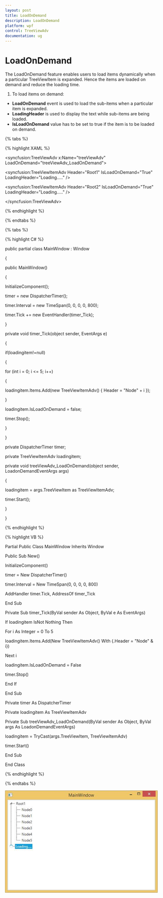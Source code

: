 ```yaml
---
layout: post
title: LoadOnDemand
description: LoadOnDemand
platform: wpf
control: TreeViewAdv
documentation: ug
---
```

# LoadOnDemand

The LoadOnDemand feature enables users to load items dynamically when a particular TreeViewItem is expanded. Hence the items are loaded on demand and reduce the loading time.

1. To load items on demand: 
  * **LoadOnDemand** event is used to load the sub-items when a particular item is expanded.
  * **LoadingHeader** is used to display the text while sub-items are being loaded.
  * **IsLoadOnDemand** value has to be set to true if the item is to be loaded on demand.

{% tabs %}

{% highlight XAML %}

<syncfusion:TreeViewAdv x:Name="treeViewAdv" LoadOnDemand="treeViewAdv_LoadOnDemand">

<syncfusion:TreeViewItemAdv Header="Root1" IsLoadOnDemand="True" LoadingHeader="Loading....." />

<syncfusion:TreeViewItemAdv Header="Root2" IsLoadOnDemand="True" LoadingHeader="Loading....." />

</syncfusion:TreeViewAdv>

{% endhighlight %}

{% endtabs %}

{% tabs %}

{% highlight C# %}

public partial class MainWindow : Window

{

public MainWindow()

{

InitializeComponent();

timer = new DispatcherTimer();

timer.Interval = new TimeSpan(0, 0, 0, 0, 800);

timer.Tick += new EventHandler(timer_Tick);

}

private void timer_Tick(object sender, EventArgs e)

{

if(loadingitem!=null)

{

for (int i = 0; i <= 5; i++)

{

loadingitem.Items.Add(new TreeViewItemAdv() { Header = "Node" + i });

}

loadingitem.IsLoadOnDemand = false;

timer.Stop();

}

}

private DispatcherTimer timer;

private TreeViewItemAdv loadingitem;

private void treeViewAdv_LoadOnDemand(object sender, LoadonDemandEventArgs args)

{

loadingitem = args.TreeViewItem as TreeViewItemAdv;

timer.Start();

}

}

{% endhighlight %}

{% highlight VB %}

Partial Public Class MainWindow
	Inherits Window


Public Sub New()


InitializeComponent()

timer = New DispatcherTimer()

timer.Interval = New TimeSpan(0, 0, 0, 0, 800)

AddHandler timer.Tick, AddressOf timer_Tick

End Sub

Private Sub timer_Tick(ByVal sender As Object, ByVal e As EventArgs)


If loadingitem IsNot Nothing Then


For i As Integer = 0 To 5


loadingitem.Items.Add(New TreeViewItemAdv() With {.Header = "Node" & i})

Next i

loadingitem.IsLoadOnDemand = False

timer.Stop()

End If

End Sub

Private timer As DispatcherTimer

Private loadingitem As TreeViewItemAdv

Private Sub treeViewAdv_LoadOnDemand(ByVal sender As Object, ByVal args As LoadonDemandEventArgs)


loadingitem = TryCast(args.TreeViewItem, TreeViewItemAdv)

timer.Start()

End Sub

End Class

{% endhighlight %}

{% endtabs %}  

![](LoadOnDemand_images/LoadOnDemand_img1.jpeg)


